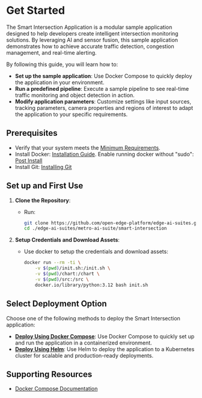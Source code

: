 # Get Started

<!--
**Sample Description**: Provide a brief overview of the application and its purpose.
-->
The Smart Intersection Application is a modular sample application designed to help developers create intelligent intersection monitoring solutions. By leveraging AI and sensor fusion, this sample application demonstrates how to achieve accurate traffic detection, congestion management, and real-time alerting.

<!--
**What You Can Do**: Highlight the developer workflows supported by the guide.
-->
By following this guide, you will learn how to:
- **Set up the sample application**: Use Docker Compose to quickly deploy the application in your environment.
- **Run a predefined pipeline**: Execute a sample pipeline to see real-time traffic monitoring and object detection in action.
- **Modify application parameters**: Customize settings like input sources, tracking parameters, camera properties and regions of interest to adapt the application to your specific requirements.


## Prerequisites
- Verify that your system meets the [Minimum Requirements](./system-requirements.md).
- Install Docker: [Installation Guide](https://docs.docker.com/get-docker/). Enable running docker without "sudo": [Post Install](https://docs.docker.com/engine/install/linux-postinstall/)
- Install Git: [Installing Git](https://git-scm.com/book/en/v2/Getting-Started-Installing-Git)

<!--
**Setup and First Use**: Include installation instructions, basic operation, and initial validation.
-->
## Set up and First Use

<!--
**User Story 1**: Setting Up the Application  
- **As a developer**, I want to set up the application in my environment, so that I can start exploring its functionality.

**Acceptance Criteria**:
1. Step-by-step instructions for downloading and installing the application.
2. Verification steps to ensure successful setup.
3. Troubleshooting tips for common installation issues.
-->

1. **Clone the Repository**:
   - Run:
     ```bash
     git clone https://github.com/open-edge-platform/edge-ai-suites.git
     cd ./edge-ai-suites/metro-ai-suite/smart-intersection
     ```

2. **Setup Credentials and Download Assets**:
    - Use docker to setup the credentials and download assets:
      ```bash
      docker run --rm -ti \
          -v $(pwd)/init.sh:/init.sh \
          -v $(pwd)/chart:/chart \
          -v $(pwd)/src:/src \
          docker.io/library/python:3.12 bash init.sh
      ```

## Select Deployment Option

Choose one of the following methods to deploy the Smart Intersection application:

- **[Deploy Using Docker Compose](./how-to-deploy-docker.md)**: Use Docker Compose to quickly set up and run the application in a containerized environment.
- **[Deploy Using Helm](./how-to-deploy-helm.md)**: Use Helm to deploy the application to a Kubernetes cluster for scalable and production-ready deployments.

## Supporting Resources
- [Docker Compose Documentation](https://docs.docker.com/compose/)
